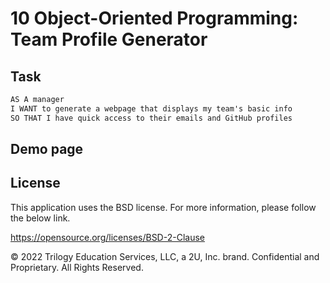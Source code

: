 # 10 Object-Oriented Programming: Team Profile Generator

## Task

```md
AS A manager
I WANT to generate a webpage that displays my team's basic info
SO THAT I have quick access to their emails and GitHub profiles
```
## Demo page

## License

This application uses the BSD license. For more information, please follow the below link.

https://opensource.org/licenses/BSD-2-Clause


© 2022 Trilogy Education Services, LLC, a 2U, Inc. brand. Confidential and Proprietary. All Rights Reserved.
